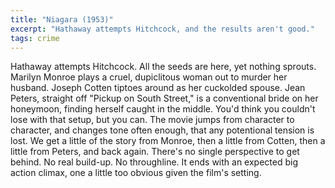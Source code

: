 ```yaml
---
title: "Niagara (1953)"
excerpt: "Hathaway attempts Hitchcock, and the results aren't good."
tags: crime
---
```

Hathaway attempts Hitchcock. All the seeds are here, yet nothing sprouts. Marilyn Monroe plays a cruel, dupiclitous woman out to murder her husband. Joseph Cotten tiptoes around as her cuckolded spouse. Jean Peters, straight off "Pickup on South Street," is a conventional bride on her honeymoon, finding herself caught in the middle. You'd think you couldn't lose with that setup, but you can. The movie jumps from character to character, and changes tone often enough, that any potentional tension is lost. We get a little of the story from Monroe, then a little from Cotten, then a little from Peters, and back again. There's no single perspective to get behind. No real build-up. No throughline. It ends with an expected big action climax, one a little too obvious given the film's setting.
